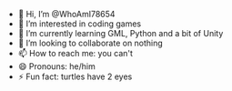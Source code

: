 - 👋 Hi, I’m @WhoAmI78654
- 👀 I’m interested in coding games
- 🌱 I’m currently learning GML, Python and a bit of Unity
- 💞️ I’m looking to collaborate on nothing
- 📫 How to reach me: you can't
- 😄 Pronouns: he/him
- ⚡ Fun fact: turtles have 2 eyes

<!---
WhoAmI78654/WhoAmI78654 is a ✨ special ✨ repository because its `README.md` (this file) appears on your GitHub profile.
You can click the Preview link to take a look at your changes.
--->
